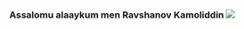 ### Assalomu alaaykum men Ravshanov Kamoliddin <img src="https://media.giphy.com/media/hvRJCLFzcasrR4ia7z/giphy.gif" widht="15px">
